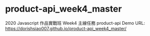 # product-api_week4_master
2020 Javascript 作品實戰班 Week4 主線任務 product-api
Demo URL: https://dorishsiao007.github.io/product-api_week4_master/
